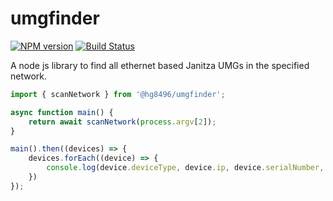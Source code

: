 # umgfinder
[![NPM version](https://img.shields.io/npm/v/@hg8496/umgfinder.svg)](https://www.npmjs.com/package/@hg8496/umgfinder)
[![Build Status](https://travis-ci.org/hg8496/umgfinder.svg?branch=master)](https://travis-ci.org/hg8496/umgfinder)

A node js library to find all ethernet based Janitza UMGs in the specified network.

```typescript
import { scanNetwork } from '@hg8496/umgfinder';

async function main() {
    return await scanNetwork(process.argv[2]);
}

main().then((devices) => {
    devices.forEach((device) => {
        console.log(device.deviceType, device.ip, device.serialNumber, device.firmwareVersion)
    })
});
```
